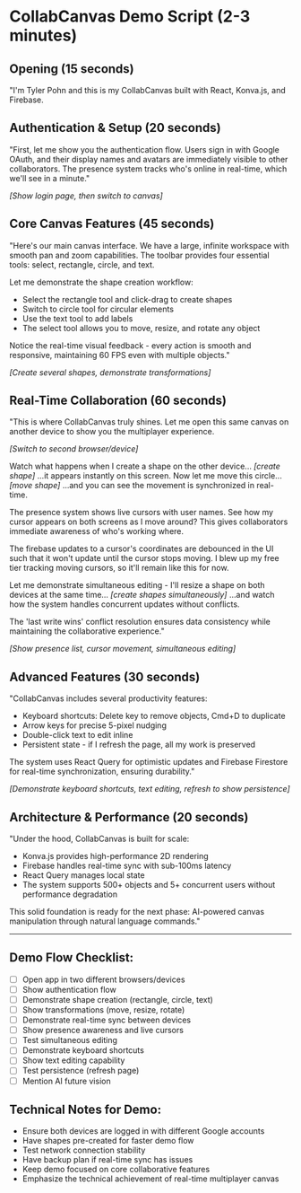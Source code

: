 # CollabCanvas Demo Script (2-3 minutes)

## Opening (15 seconds)

"I'm Tyler Pohn and this is my CollabCanvas built with React, Konva.js, and Firebase.

## Authentication & Setup (20 seconds)

"First, let me show you the authentication flow. Users sign in with Google OAuth, and their display names and avatars are immediately visible to other collaborators. The presence system tracks who's online in real-time, which we'll see in a minute."

_[Show login page, then switch to canvas]_

## Core Canvas Features (45 seconds)

"Here's our main canvas interface. We have a large, infinite workspace with smooth pan and zoom capabilities. The toolbar provides four essential tools: select, rectangle, circle, and text.

Let me demonstrate the shape creation workflow:

- Select the rectangle tool and click-drag to create shapes
- Switch to circle tool for circular elements
- Use the text tool to add labels
- The select tool allows you to move, resize, and rotate any object

Notice the real-time visual feedback - every action is smooth and responsive, maintaining 60 FPS even with multiple objects."

_[Create several shapes, demonstrate transformations]_

## Real-Time Collaboration (60 seconds)

"This is where CollabCanvas truly shines. Let me open this same canvas on another device to show you the multiplayer experience.

_[Switch to second browser/device]_

Watch what happens when I create a shape on the other device... _[create shape]_ ...it appears instantly on this screen. Now let me move this circle... _[move shape]_ ...and you can see the movement is synchronized in real-time.

The presence system shows live cursors with user names. See how my cursor appears on both screens as I move around? This gives collaborators immediate awareness of who's working where.

The firebase updates to a cursor's coordinates are debounced in the UI such that it won't update until the cursor stops moving. I blew up my free tier tracking moving cursors, so it'll remain like this for now. 

Let me demonstrate simultaneous editing - I'll resize a shape on both devices at the same time... _[create shapes simultaneously]_ ...and watch how the system handles concurrent updates without conflicts. 

The 'last write wins' conflict resolution ensures data consistency while maintaining the collaborative experience."

_[Show presence list, cursor movement, simultaneous editing]_

## Advanced Features (30 seconds)

"CollabCanvas includes several productivity features:

- Keyboard shortcuts: Delete key to remove objects, Cmd+D to duplicate
- Arrow keys for precise 5-pixel nudging
- Double-click text to edit inline
- Persistent state - if I refresh the page, all my work is preserved

The system uses React Query for optimistic updates and Firebase Firestore for real-time synchronization, ensuring durability."

_[Demonstrate keyboard shortcuts, text editing, refresh to show persistence]_

## Architecture & Performance (20 seconds)

"Under the hood, CollabCanvas is built for scale:

- Konva.js provides high-performance 2D rendering
- Firebase handles real-time sync with sub-100ms latency
- React Query manages local state
- The system supports 500+ objects and 5+ concurrent users without performance degradation

This solid foundation is ready for the next phase: AI-powered canvas manipulation through natural language commands."

---

## Demo Flow Checklist:

- [ ] Open app in two different browsers/devices
- [ ] Show authentication flow
- [ ] Demonstrate shape creation (rectangle, circle, text)
- [ ] Show transformations (move, resize, rotate)
- [ ] Demonstrate real-time sync between devices
- [ ] Show presence awareness and live cursors
- [ ] Test simultaneous editing
- [ ] Demonstrate keyboard shortcuts
- [ ] Show text editing capability
- [ ] Test persistence (refresh page)
- [ ] Mention AI future vision

## Technical Notes for Demo:

- Ensure both devices are logged in with different Google accounts
- Have shapes pre-created for faster demo flow
- Test network connection stability
- Have backup plan if real-time sync has issues
- Keep demo focused on core collaborative features
- Emphasize the technical achievement of real-time multiplayer canvas
